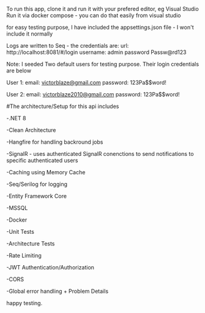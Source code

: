 To run this app, clone it and run it with your prefered editor, eg Visual Studio
Run it via docker compose - you can do that easily from visual studio

for easy testing purpose, I have included the appsettings.json file - I won't include it normally

Logs are written to Seq - the credentials are: url: http://localhost:8081/#/login username: admin  password Passw@rd123

Note: I seeded Two default users for testing purpose. Their login credentials are below

User 1: email: victorblaze@gmail.com  password: 123Pa$$word!

User 2: email: victorblaze2010@gmail.com  password: 123Pa$$word!


#The architecture/Setup for this api includes

-.NET 8

-Clean Architecture

-Hangfire for handling backround jobs

-SignalR - uses authenticated SignalR conenctions to send notifications to specific authenticated users

-Caching using Memory Cache

-Seq/Serilog for logging

-Entity Framework Core

-MSSQL

-Docker 

-Unit Tests

-Architecture Tests

-Rate Limiting

-JWT Authentication/Authorization

-CORS

-Global error handling + Problem Details

happy testing.
